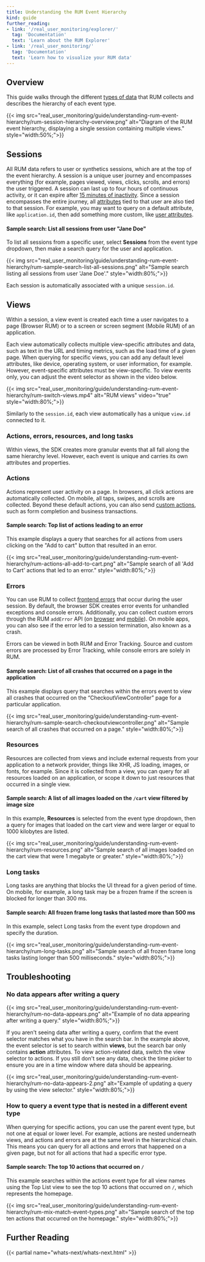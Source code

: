 ```yaml
---
title: Understanding the RUM Event Hierarchy
kind: guide
further_reading:
- link: '/real_user_monitoring/explorer/'
  tag: 'Documentation'
  text: 'Learn about the RUM Explorer'
- link: '/real_user_monitoring/'
  tag: 'Documentation'
  text: 'Learn how to visualize your RUM data'
---
```


## Overview

This guide walks through the different [types of data][1] that RUM collects and describes the hierarchy of each event type. 

{{< img src="real_user_monitoring/guide/understanding-rum-event-hierarchy/rum-session-hierarchy-overview.png" alt="Diagram of the RUM event hierarchy, displaying a single session containing multiple views." style="width:50%;">}}

## Sessions
All RUM data refers to user or synthetics sessions, which are at the top of the event hierarchy. A session is a unique user journey and encompasses everything (for example, pages viewed, views, clicks, scrolls, and errors) the user triggered. A session can last up to four hours of continuous activity, or it can expire after [15 minutes of inactivity][2]. Since a session encompasses the entire journey, all [attributes][3] tied to that user are also tied to that session. For example, you may want to query on a default attribute, like `application.id`, then add something more custom, like [user attributes][4].

#### Sample search: List all sessions from user "Jane Doe"

To list all sessions from a specific user, select **Sessions** from the event type dropdown, then make a search query for the user and application.

{{< img src="real_user_monitoring/guide/understanding-rum-event-hierarchy/rum-sample-search-list-all-sessions.png" alt="Sample search listing all sessions from user 'Jane Doe'." style="width:80%;">}}

Each session is automatically associated with a unique `session.id`.

## Views
Within a session, a view event is created each time a user navigates to a page (Browser RUM) or to a screen or screen segment (Mobile RUM) of an application. 

Each view automatically collects multiple view-specific attributes and data, such as text in the URL and timing metrics, such as the load time of a given page. When querying for specific views, you can add any default level attributes, like device, operating system, or user information, for example. However, event-specific attributes must be view-specific. To view events only, you can adjust the event selector as shown in the video below.

{{< img src="real_user_monitoring/guide/understanding-rum-event-hierarchy/rum-switch-views.mp4" alt="RUM views" video="true" style="width:80%;">}}

Similarly to the `session.id`, each view automatically has a unique `view.id` connected to it. 

### Actions, errors, resources, and long tasks

Within views, the SDK creates more granular events that all fall along the same hierarchy level. However, each event is unique and carries its own attributes and properties.

### Actions

Actions represent user activity on a page. In browsers, all click actions are automatically collected. On mobile, all taps, swipes, and scrolls are collected. Beyond these default actions, you can also send [custom actions][5], such as form completion and business transactions. 

#### Sample search: Top list of actions leading to an error

This example displays a query that searches for all actions from users clicking on the "Add to cart" button that resulted in an error.

{{< img src="real_user_monitoring/guide/understanding-rum-event-hierarchy/rum-actions-all-add-to-cart.png" alt="Sample search of all 'Add to Cart' actions that led to an error." style="width:80%;">}}

### Errors

You can use RUM to collect [frontend errors][6] that occur during the user session. By default, the browser SDK creates error events for unhandled exceptions and console errors. Additionally, you can collect custom errors through the RUM `addError` API (on [browser][7] and [mobile][8]). On mobile apps, you can also see if the error led to a session termination, also known as a crash.

Errors can be viewed in both RUM and Error Tracking. Source and custom errors are processed by Error Tracking, while console errors are solely in RUM.

#### Sample search: List of all crashes that occurred on a page in the application

This example displays query that searches within the errors event to view all crashes that occurred on the “CheckoutViewController” page for a particular application.

{{< img src="real_user_monitoring/guide/understanding-rum-event-hierarchy/rum-sample-search-checkoutviewcontroller.png" alt="Sample search of all crashes that occurred on a page." style="width:80%;">}}

### Resources
Resources are collected from views and include external requests from your application to a network provider, things like XHR, JS loading, images, or fonts, for example. Since it is collected from a view, you can query for all resources loaded on an application, or scope it down to just resources that occurred in a single view. 

#### Sample search: A list of all images loaded on the `/cart` view filtered by image size

In this example, **Resources** is selected from the event type dropdown, then a query for images that loaded on the cart view and were larger or equal to 1000 kilobytes are listed.

{{< img src="real_user_monitoring/guide/understanding-rum-event-hierarchy/rum-resources.png" alt="Sample search of all images loaded on the cart view that were 1 megabyte or greater." style="width:80%;">}}

### Long tasks
Long tasks are anything that blocks the UI thread for a given period of time. On mobile, for example, a long task may be a frozen frame if the screen is blocked for longer than 300 ms.

#### Sample search: All frozen frame long tasks that lasted more than 500 ms

In this example, select Long tasks from the event type dropdown and specify the duration.

{{< img src="real_user_monitoring/guide/understanding-rum-event-hierarchy/rum-long-tasks.png" alt="Sample search of all frozen frame long tasks lasting longer than 500 milliseconds." style="width:80%;">}}

## Troubleshooting

### No data appears after writing a query

{{< img src="real_user_monitoring/guide/understanding-rum-event-hierarchy/rum-no-data-appears.png" alt="Example of no data appearing after writing a query." style="width:80%;">}}

If you aren't seeing data after writing a query, confirm that the event selector matches what you have in the search bar. In the example above, the event selector is set to search within **views**, but the search bar only contains  **action** attributes. To view action-related data, switch the view selector to actions. If you still don't see any data, check the time picker to ensure you are in a time window where data should be appearing.

{{< img src="real_user_monitoring/guide/understanding-rum-event-hierarchy/rum-no-data-appears-2.png" alt="Example of updating a query by using the view selector." style="width:80%;">}}

### How to query a event type that is nested in a different event type 

When querying for specific actions, you can use the parent event type, but not one at equal or lower level. For example, actions are nested underneath views, and actions and errors are at the same level in the hierarchical chain. This means you can query for all actions and errors that happened on a given page, but not for all actions that had a specific error type.

#### Sample search: The top 10 actions that occurred on `/`

This example searches within the actions event type for all view names using the Top List view to see the top 10 actions that occurred on `/`, which represents the homepage.

{{< img src="real_user_monitoring/guide/understanding-rum-event-hierarchy/rum-mix-match-event-types.png" alt="Sample search of the top ten actions that occurred on the homepage." style="width:80%;">}}

## Further Reading

{{< partial name="whats-next/whats-next.html" >}}

[1]: /real_user_monitoring/browser/data_collected
[2]: /account_management/billing/rum/#when-does-a-session-expire
[3]: /real_user_monitoring/browser/data_collected/#event-specific-metrics-and-attributes
[4]: /real_user_monitoring/browser/data_collected/#user-attributes
[5]: /real_user_monitoring/guide/send-rum-custom-actions/?tab=npm
[6]: /real_user_monitoring/browser/collecting_browser_errors/?tab=npm
[7]: /real_user_monitoring/browser/collecting_browser_errors/?tab=npm#collect-errors-manually
[8]: /real_user_monitoring/ios/advanced_configuration/?tab=swift#custom-errors
